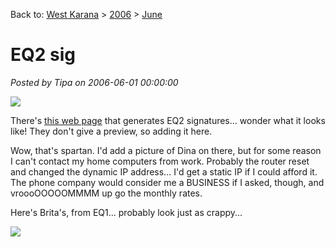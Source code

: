 Back to: [West Karana](/posts/westkarana.md) > [2006](/posts/2006/westkarana.md) > [June](./westkarana.md)
# EQ2 sig

*Posted by Tipa on 2006-06-01 00:00:00*

[![](http://www.eqsig.com/sig/5220.png)](http://www.eqsig.com/?ref=5220)

There's [this web page](http://www.eqsig.com/) that generates EQ2 signatures... wonder what it looks like! They don't give a preview, so adding it here.

Wow, that's spartan. I'd add a picture of Dina on there, but for some reason I can't contact my home computers from work. Probably the router reset and changed the dynamic IP address... I'd get a static IP if I could afford it. The phone company would consider me a BUSINESS if I asked, though, and vroooOOOOOMMMM up go the monthly rates.

Here's Brita's, from EQ1... probably look just as crappy...

[![](http://www.eqsig.com/sig/5221.png)](http://www.eqsig.com/?ref=5221)
